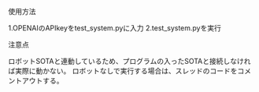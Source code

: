 使用方法

1.OPENAIのAPIkeyをtest_system.pyに入力
2.test_system.pyを実行

注意点

ロボットSOTAと連動しているため、プログラムの入ったSOTAと接続しなければ実際に動かない。
ロボットなしで実行する場合は、スレッドのコードをコメントアウトする。
